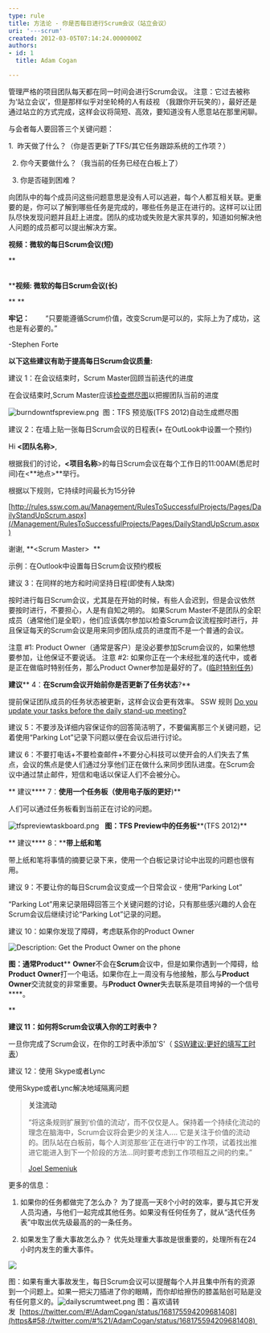 ```yaml
---
type: rule
title: 方法论 - 你是否每日进行Scrum会议（站立会议）
uri: '---scrum'
created: 2012-03-05T07:14:24.0000000Z
authors:
- id: 1
  title: Adam Cogan

---
```


 
管理​严格的项目团队每天都在同一时间会进行Scrum会议。
注意：它过去被称为‘站立会议’，但是那样似乎对坐轮椅的人有歧视 （我跟你开玩笑的），最好还是通过站立的方式完成，这样会议将简短、高效，要知道没有人愿意站在那里闲聊。

与会者每人要回答三个关键问题：​​​​​​
 
​1.  昨天做了什么？（你是否更新了TFS/其它任务跟踪系统的工作项？）

2. 你今天要做什么？（我​当前的任务已经在白板上了）

3. 你是否碰到困难？

向团队中的每个成员问这些问题意思是没有人可以逃避，每个人都互相关联。更重要的是，你可以了解到哪些任务是完成的，哪些任务是正在进行的。这样可以让团队尽快发现问题并且赶上进度。团队的成功或失败是大家共享的，知道如何解决他人问题的成员都可以提出解决方案。






**视频：微软的每日Scrum会议(短)** 


**





<br>​​****视频: 微软的每日Scrum会议(长)**

** **

**牢记：**  
      “只要能遵循Scrum价值，改变Scrum是可以的，实际上为了成功，这也是有必要的。”

-Stephen Forte




**以下这些建议有助于提高每日Scrum会议质量:**

建议 1：在会议结束时，Scrum Master回顾当前迭代的进度

在会议结束时,Scrum Master应该[检查燃尽图](/Management/RulesToBetterScrumUsingTFS/Pages/DailyReportsEmailedToTeam.aspx)以把握团队当前的进度

![burndowntfspreview.png](/Management/RulesToSuccessfulProjects/PublishingImages/burndowntfspreview.png) 
图：TFS 预览版(TFS 2012)自动生成燃尽图

建议 2：在墙上贴一张每日Scrum会议的日程表(+ 在OutLook中设置一个预约)


Hi **&lt;团队名称&gt;**,

根据我们的讨论，**&lt;项目名称**&gt;的每日Scrum会议在每个工作日的11:00AM(悉尼时间)在&lt;**地点&gt;**举行。

根据以下规则，它持续时间最长为15分钟

[http://rules.ssw.com.au/Management/RulesToSuccessfulProjects/Pages/DailyStandUpScrum.aspx](/Management/RulesToSuccessfulProjects/Pages/DailyStandUpScrum.aspx)




谢谢,
**&lt;Scrum Master&gt;​  ** 

示例：在Outlook中设置每日Scrum会议预约模板

建议 3：在同样的地方和时间坚持日程(即使有人缺席)

按时进行每日Scrum会议，尤其是在开始的时候，有些人会迟到，但是会议依然要按时进行，不要担心，人是有自知之明的。
如果Scrum Master不是团队的全职成员（通常他们是全职），他们应该偶尔参加以检查Scrum会议流程按时进行，并且保证每天的Scrum会议是用来同步团队成员的进度而不是一个普通的会议。

注意 #1: Product Owner（通常是客户）是没必要参加Scrum会议的，如果他想要参加，让他保证不要说话。
注意 #2: 如果你正在一个未经批准的迭代中，或者是正在做临时特别任务，那么Product Owner参加是最好的了。([临时特别任务](http&#58;//www.ssw.com.au/ssw/Standards/Rules/RulesToBeingSoftwareConsultantsDealingWithClients.aspx#AdHocManagedWork))

**建议**** 4：****在Scrum会议开始前你是否更新了任务状态****?**

提前保证团队成员的任务状态被更新，这样会议会更有效率。
SSW 规则 [Do you update your tasks before the daily stand-up meeting?](/Management/RulesToBetterScrumUsingTFS/Pages/DailyScrumUpdateTasks.aspx)

​建议 5：不要涉及详细内容​保证你的回答简洁明了，不要偏离那三个关键问题，记着使用“Parking Lot”记录下问题以便在会议后进行讨论。

建议 6：不要打电话+不要检查邮件+不要分心科技可以使开会的人们失去了焦点，会议的焦点是使人们通过分享他们正在做什么来同步团队进度。在Scrum会议中通过禁止邮件，短信和电话以保证人们不会被分心。

**
建议**** 7：****使用一个任务板（使用电子版的更好****)**

人们可以通过任务板看到当前正在讨论的问题。

![tfspreviewtaskboard.png](/Management/RulesToSuccessfulProjects/PublishingImages/tfspreviewtaskboard.png)​  
**图：TFS ****Preview****中的任务板****(TFS 2012)**

**
建议**** 8：****带上纸和笔**

带上纸和笔将事情的摘要记录下来，使用一个白板记录讨论中出现的问题也很有用。

建议 9：不要让你的每日Scrum会议变成一个日常会议 - 使用“Parking Lot”

“Parking Lot”用来记录阻碍回答三个关键问题的讨论，只有那些感兴趣的人会在Scrum会议后继续讨论“Parking Lot”记录的问题。

建议 10：如果你发现了障碍，考虑联系你的Product Owner

![Description&#58; Get the Product Owner on the phone](/Management/RulesToSuccessfulProjects/PublishingImages/ProductOwnerTelephone.jpg)

**图：****通常****Product**** ****Owner****不会在****Scrum****会议中，但是如果你遇到一个障碍，给****Product**** ****Owner****打一个电话。如果你在上一周没有与他接触，那么与****Product**** ****Owner****交流就变的非常重要。与****Product**** ****Owner****失去联系是项目垮掉的一个信号****。

**

**建议 11：如何将Scrum会议填入你的工时表中？**

一旦你完成了Scrum会议，在你的工时表中添加'S'（ [SSW建议:更好的填写工时表](http&#58;//www.ssw.com.au/ssw/Standards/Rules/RulesToBetterTimesheets.aspx)）

建议 12：使用 Skype或者Lync

使用Skype或者Lync解决地域隔离问题




> **关注流动**
> 
> “将这条规则扩展到‘价值的流动’，而不仅仅是人。保持着一个持续化流动的理念在脑海中，Scrum会议将会更少的关注人....
> 它是关注于价值的流动的。团队站在白板前，每个人浏览那些‘正在进行中’的工作项，试着找出推进它能进入到下一个阶段的方法...同时要考虑到工作项相互之间的约束。”
> 
> [Joel Semeniuk​](http&#58;//joelfromcanada.com/)


更多的信息：

1. 如果你的任务都做完了怎么办？
为了提高一天8个小时的效率，要与其它开发人员沟通，与他们一起完成其他任务。如果没有任何任务了，就从“迭代任务表”中取出优先级最高的的一条任务。

2. 如果发生了重大事故怎么办？
优先处理重大事故是很重要的，处理所有在24小时内发生的重大事件。

![](/Management/RulesToSuccessfulProjects/PublishingImages/NewStandUpImage.jpg)

​图：如果有重大事故发生，每日Scrum会议可以提醒每个人并且集中所有的资源到一个问题上。如果一把尖刀插进了你的眼睛，而你却给擦伤的膝盖贴创可贴是没有任何意义的。​
![dailyscrumtweet.png](/Management/RulesToSuccessfulProjects/PublishingImages/dailyscrumtweet.png)​
图：喜欢请转发  [https://twitter.com/#!/AdamCogan/status/168175594209681408](https&#58;//twitter.com/#%21/AdamCogan/status/168175594209681408) ​
